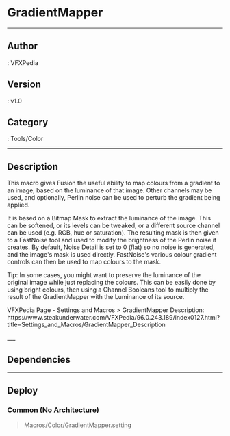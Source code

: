 # GradientMapper
___

## Author
 : VFXPedia

## Version
 : v1.0

## Category
 : Tools/Color
___

## Description
<p>This macro gives Fusion the useful ability to map colours from a gradient to an image, based on the luminance of that image. Other channels may be used, and optionally, Perlin noise can be used to perturb the gradient being applied.</p>

<p>It is based on a Bitmap Mask to extract the luminance of the image. This can be softened, or its levels can be tweaked, or a different source channel can be used (e.g. RGB, hue or saturation). The resulting mask is then given to a FastNoise tool and used to modify the brightness of the Perlin noise it creates. By default, Noise Detail is set to 0 (flat) so no noise is generated, and the image's mask is used directly. FastNoise's various colour gradient controls can then be used to map colours to the mask.</p>

<p>Tip: In some cases, you might want to preserve the luminance of the original image while just replacing the colours. This can be easily done by using bright colours, then using a Channel Booleans tool to multiply the result of the GradientMapper with the Luminance of its source.</p>

<p>VFXPedia Page - Settings and Macros > GradientMapper Description:<br>
https://www.steakunderwater.com/VFXPedia/96.0.243.189/index0127.html?title=Settings_and_Macros/GradientMapper_Description</p>___

## Dependencies


___

## Deploy

### Common (No Architecture)

> Macros/Color/GradientMapper.setting  
